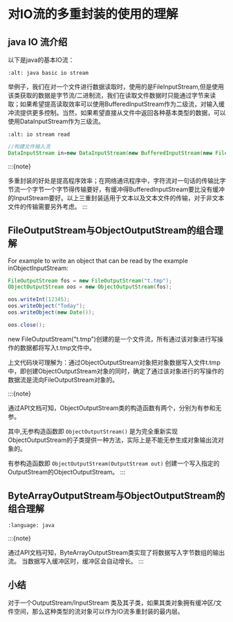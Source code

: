 # 对IO流的多重封装的使用的理解

## java IO 流介绍

以下是java的基本IO流：

```{image} ../../../img/java/network/java-basic-io-stream.png
:alt: java basic io stream
```

举例子，我们在对一个文件进行数据读取时，使用的是FileInputStream,但是使用该类获取的数据是字节流/二进制流，我们在读取文件数据时只能通过字节来读取；如果希望提高读取效率可以使用BufferedInputStream作为二级流，对输入缓冲流提供更多控制。当然，如果希望直接从文件中返回各种基本类型的数据，可以使用DataInputStream作为三级流。

```{image} ../../../img/java/network/io-stream-reader.png
:alt: io stream read
```

```java
//构建文件输入流
DataInputStream in=new DataInputStream(new BufferedInputStream(new FileInputStream()));
```

:::{note}

多重封装的好处是提高程序效率；在网络通讯程序中，字符流对一句话的传输比字节流一个字节一个字节得传输要好，有缓冲得BufferedInputStream要比没有缓冲的InputStream要好。以上三重封装适用于文本以及文本文件的传输，对于非文本文件的传输需要另外考虑。
:::
 
## FileOutputStream与ObjectOutputStream的组合理解

For example to write an object that can be read by the example inObjectInputStream:

```java
FileOutputStream fos = new FileOutputStream("t.tmp");
ObjectOutputStream oos = new ObjectOutputStream(fos);

oos.writeInt(12345);
oos.writeObject("Today");
oos.writeObject(new Date());

oos.close();
```

new FileOutputStream("t.tmp")创建的是一个文件流，所有通过该对象进行写操作的数据都将写入t.tmp文件中。

上文代码块可理解为：通过ObjectOutputStream对象把对象数据写入文件t.tmp中，即创建ObjectOutputStream对象的同时，确定了通过该对象进行的写操作的数据流是流向FileOutputStream对象的。

:::{note}

通过API文档可知，ObjectOutputStream类的构造函数有两个，分别为有参和无参。

其中,无参构造函数即 `ObjectOutputStream()` 是为完全重新实现ObjectOutputStream的子类提供一种方法，实际上是不能无参生成对象输出流对象的。

有参构造函数即 `ObjectOutputStream(OutputStream out)` 创建一个写入指定的OutputStream的ObjectOutputStream。
:::

## ByteArrayOutputStream与ObjectOutputStream的组合理解

```{literalinclude} ../example_java/extend/Translate.java
:language: java
```

:::{note}

通过API文档可知，ByteArrayOutputStream类实现了将数据写入字节数组的输出流。 当数据写入缓冲区时，缓冲区会自动增长。
:::
 
## 小结

对于一个OutputStream/InputStream 类及其子类，如果其类对象拥有缓冲区/文件空间，那么这种类型的流对象可以作为IO流多重封装的最内层。
